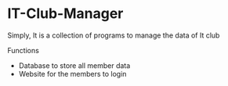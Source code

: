# IT-Club-Manager
Simply, It is a collection of programs to manage the data of It club

Functions
* Database to store all member data
* Website for the members to login
